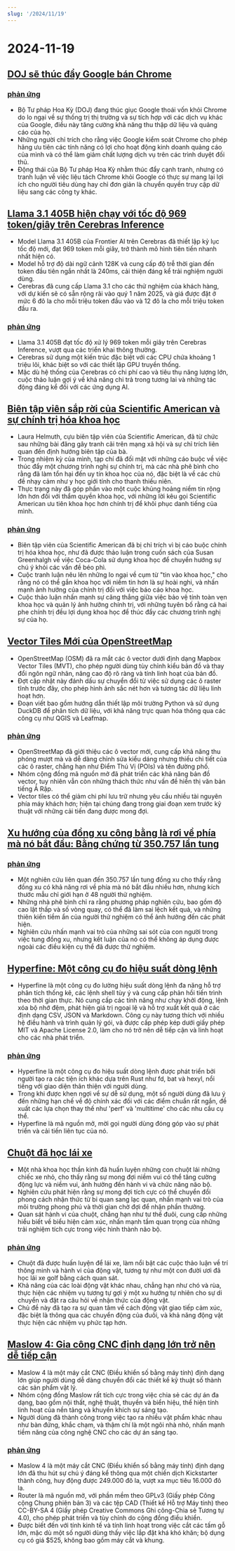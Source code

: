 ```yaml
---
slug: '/2024/11/19'
---
```


# 2024-11-19

## [DOJ sẽ thúc đẩy Google bán Chrome](https://www.bloomberg.com/news/articles/2024-11-18/doj-will-push-google-to-sell-off-chrome-to-break-search-monopoly)

### [phản ứng](https://news.ycombinator.com/item?id=42177767)

- Bộ Tư pháp Hoa Kỳ (DOJ) đang thúc giục Google thoái vốn khỏi Chrome do lo ngại về sự thống trị thị trường và sự tích hợp với các dịch vụ khác của Google, điều này tăng cường khả năng thu thập dữ liệu và quảng cáo của họ.
- Những người chỉ trích cho rằng việc Google kiểm soát Chrome cho phép hãng ưu tiên các tính năng có lợi cho hoạt động kinh doanh quảng cáo của mình và có thể làm giảm chất lượng dịch vụ trên các trình duyệt đối thủ.
- Động thái của Bộ Tư pháp Hoa Kỳ nhằm thúc đẩy cạnh tranh, nhưng có tranh luận về việc liệu tách Chrome khỏi Google có thực sự mang lại lợi ích cho người tiêu dùng hay chỉ đơn giản là chuyển quyền truy cập dữ liệu sang các công ty khác.

## [Llama 3.1 405B hiện chạy với tốc độ 969 token/giây trên Cerebras Inference](https://cerebras.ai/blog/llama-405b-inference)

- Model Llama 3.1 405B của Frontier AI trên Cerebras đã thiết lập kỷ lục tốc độ mới, đạt 969 token mỗi giây, trở thành mô hình tiên tiến nhanh nhất hiện có.
- Model hỗ trợ độ dài ngữ cảnh 128K và cung cấp độ trễ thời gian đến token đầu tiên ngắn nhất là 240ms, cải thiện đáng kể trải nghiệm người dùng.
- Cerebras đã cung cấp Llama 3.1 cho các thử nghiệm của khách hàng, với dự kiến sẽ có sẵn rộng rãi vào quý 1 năm 2025, và giá được đặt ở mức 6 đô la cho mỗi triệu token đầu vào và 12 đô la cho mỗi triệu token đầu ra.

### [phản ứng](https://news.ycombinator.com/item?id=42178761)

- Llama 3.1 405B đạt tốc độ xử lý 969 token mỗi giây trên Cerebras Inference, vượt qua các triển khai thông thường.
- Cerebras sử dụng một kiến trúc đặc biệt với các CPU chứa khoảng 1 triệu lõi, khác biệt so với các thiết lập GPU truyền thống.
- Mặc dù hệ thống của Cerebras có chi phí cao và tiêu thụ năng lượng lớn, cuộc thảo luận gợi ý về khả năng chi trả trong tương lai và những tác động đáng kể đối với các ứng dụng AI.

## [Biên tập viên sắp rời của Scientific American và sự chính trị hóa khoa học](https://reason.com/2024/11/18/how-scientific-americans-departing-editor-helped-degrade-science/)

- Laura Helmuth, cựu biên tập viên của Scientific American, đã từ chức sau những bài đăng gây tranh cãi trên mạng xã hội và sự chỉ trích liên quan đến định hướng biên tập của bà.
- Trong nhiệm kỳ của mình, tạp chí đã đối mặt với những cáo buộc về việc thúc đẩy một chương trình nghị sự chính trị, mà các nhà phê bình cho rằng đã làm tổn hại đến uy tín khoa học của nó, đặc biệt là về các chủ đề nhạy cảm như y học giới tính cho thanh thiếu niên.
- Thực trạng này đã góp phần vào một cuộc khủng hoảng niềm tin rộng lớn hơn đối với thẩm quyền khoa học, với những lời kêu gọi Scientific American ưu tiên khoa học hơn chính trị để khôi phục danh tiếng của mình.

### [phản ứng](https://news.ycombinator.com/item?id=42177619)

- Biên tập viên của Scientific American đã bị chỉ trích vì bị cáo buộc chính trị hóa khoa học, như đã được thảo luận trong cuốn sách của Susan Greenhalgh về việc Coca-Cola sử dụng khoa học để chuyển hướng sự chú ý khỏi các vấn đề béo phì.
- Cuộc tranh luận nêu lên những lo ngại về cụm từ "tin vào khoa học," cho rằng nó có thể gắn khoa học với niềm tin hơn là sự hoài nghi, và nhấn mạnh ảnh hưởng của chính trị đối với việc báo cáo khoa học.
- Cuộc thảo luận nhấn mạnh sự căng thẳng giữa việc bảo vệ tính toàn vẹn khoa học và quản lý ảnh hưởng chính trị, với những tuyên bố rằng cả hai phe chính trị đều lợi dụng khoa học để thúc đẩy các chương trình nghị sự của họ.

## [Vector Tiles Mới của OpenStreetMap](https://tech.marksblogg.com/osm-mvt-vector-tiles.html)

- OpenStreetMap (OSM) đã ra mắt các ô vector dưới định dạng Mapbox Vector Tiles (MVT), cho phép người dùng tùy chỉnh kiểu bản đồ và thay đổi ngôn ngữ nhãn, nâng cao độ rõ ràng và tính linh hoạt của bản đồ.
- Đợt cập nhật này đánh dấu sự chuyển đổi từ việc sử dụng các ô raster tĩnh trước đây, cho phép hình ảnh sắc nét hơn và tương tác dữ liệu linh hoạt hơn.
- Đoạn viết bao gồm hướng dẫn thiết lập môi trường Python và sử dụng DuckDB để phân tích dữ liệu, với khả năng trực quan hóa thông qua các công cụ như QGIS và Leafmap.

### [phản ứng](https://news.ycombinator.com/item?id=42182519)

- OpenStreetMap đã giới thiệu các ô vector mới, cung cấp khả năng thu phóng mượt mà và dễ dàng chỉnh sửa kiểu dáng nhưng thiếu chi tiết của các ô raster, chẳng hạn như Điểm Thú Vị (POIs) và tên đường phố.
- Nhóm cộng đồng mã nguồn mở đã phát triển các khả năng bản đồ vector, tuy nhiên vẫn còn những thách thức như vấn đề hiển thị văn bản tiếng Ả Rập.
- Vector tiles có thể giảm chi phí lưu trữ nhưng yêu cầu nhiều tài nguyên phía máy khách hơn; hiện tại chúng đang trong giai đoạn xem trước kỹ thuật với những cải tiến đang được mong đợi.

## [Xu hướng của đồng xu công bằng là rơi về phía mà nó bắt đầu: Bằng chứng từ 350.757 lần tung](https://www.researchgate.net/publication/374700857_Fair_coins_tend_to_land_on_the_same_side_they_started_Evidence_from_350757_flips)

### [phản ứng](https://news.ycombinator.com/item?id=42181345)

- Một nghiên cứu liên quan đến 350.757 lần tung đồng xu cho thấy rằng đồng xu có khả năng rơi về phía mà nó bắt đầu nhiều hơn, nhưng kích thước mẫu chỉ giới hạn ở 48 người thử nghiệm.
- Những nhà phê bình chỉ ra rằng phương pháp nghiên cứu, bao gồm độ cao lật thấp và số vòng quay, có thể đã làm sai lệch kết quả, và những thiên kiến tiềm ẩn của người thử nghiệm có thể ảnh hưởng đến các phát hiện.
- Nghiên cứu nhấn mạnh vai trò của những sai sót của con người trong việc tung đồng xu, nhưng kết luận của nó có thể không áp dụng được ngoài các điều kiện cụ thể đã được thử nghiệm.

## [Hyperfine: Một công cụ đo hiệu suất dòng lệnh](https://github.com/sharkdp/hyperfine)

- Hyperfine là một công cụ đo lường hiệu suất dòng lệnh đa năng hỗ trợ phân tích thống kê, các lệnh shell tùy ý và cung cấp phản hồi tiến trình theo thời gian thực. Nó cung cấp các tính năng như chạy khởi động, lệnh xóa bộ nhớ đệm, phát hiện giá trị ngoại lệ và hỗ trợ xuất kết quả ở các định dạng CSV, JSON và Markdown. Công cụ này tương thích với nhiều hệ điều hành và trình quản lý gói, và được cấp phép kép dưới giấy phép MIT và Apache License 2.0, làm cho nó trở nên dễ tiếp cận và linh hoạt cho các nhà phát triển.

### [phản ứng](https://news.ycombinator.com/item?id=42177462)

- Hyperfine là một công cụ đo hiệu suất dòng lệnh được phát triển bởi người tạo ra các tiện ích khác dựa trên Rust như fd, bat và hexyl, nổi tiếng với giao diện thân thiện với người dùng.
- Trong khi được khen ngợi về sự dễ sử dụng, một số người dùng đã lưu ý đến những hạn chế về độ chính xác đối với các điểm chuẩn rất ngắn, đề xuất các lựa chọn thay thế như 'perf' và 'multitime' cho các nhu cầu cụ thể.
- Hyperfine là mã nguồn mở, mời gọi người dùng đóng góp vào sự phát triển và cải tiến liên tục của nó.

## [Chuột đã học lái xe](https://theconversation.com/im-a-neuroscientist-who-taught-rats-to-drive-their-joy-suggests-how-anticipating-fun-can-enrich-human-life-239029)

- Một nhà khoa học thần kinh đã huấn luyện những con chuột lái những chiếc xe nhỏ, cho thấy rằng sự mong đợi niềm vui có thể tăng cường động lực và niềm vui, ảnh hưởng đến hành vi và chức năng não bộ.
- Nghiên cứu phát hiện rằng sự mong đợi tích cực có thể chuyển đổi phong cách nhận thức từ bi quan sang lạc quan, nhấn mạnh vai trò của môi trường phong phú và thời gian chờ đợi để nhận phần thưởng.
- Quan sát hành vi của chuột, chẳng hạn như tư thế đuôi, cung cấp những hiểu biết về biểu hiện cảm xúc, nhấn mạnh tầm quan trọng của những trải nghiệm tích cực trong việc hình thành não bộ.

### [phản ứng](https://news.ycombinator.com/item?id=42179774)

- Chuột đã được huấn luyện để lái xe, làm nổi bật các cuộc thảo luận về trí thông minh và hành vi của động vật, tương tự như một con đười ươi đã học lái xe golf bằng cách quan sát.
- Khả năng của các loài động vật khác nhau, chẳng hạn như chó và rùa, thực hiện các nhiệm vụ tương tự gợi ý một xu hướng tự nhiên cho sự di chuyển và đặt ra câu hỏi về nhận thức của động vật.
- Chủ đề này đã tạo ra sự quan tâm về cách động vật giao tiếp cảm xúc, đặc biệt là thông qua các chuyển động của đuôi, và khả năng động vật thực hiện các nhiệm vụ phức tạp hơn.

## [Maslow 4: Gia công CNC định dạng lớn trở nên dễ tiếp cận](https://www.maslowcnc.com)

- Maslow 4 là một máy cắt CNC (Điều khiển số bằng máy tính) định dạng lớn giúp người dùng dễ dàng chuyển đổi các thiết kế kỹ thuật số thành các sản phẩm vật lý.
- Nhóm cộng đồng Maslow rất tích cực trong việc chia sẻ các dự án đa dạng, bao gồm nội thất, nghệ thuật, thuyền và biển hiệu, thể hiện tính linh hoạt của nền tảng và khuyến khích sự sáng tạo.
- Người dùng đã thành công trong việc tạo ra nhiều vật phẩm khác nhau như bàn đứng, khắc chạm, và thậm chí là một ngôi nhà nhỏ, nhấn mạnh tiềm năng của công nghệ CNC cho các dự án sáng tạo.

### [phản ứng](https://news.ycombinator.com/item?id=42179467)

- Maslow 4 là một máy cắt CNC (Điều khiển số bằng máy tính) định dạng lớn đã thu hút sự chú ý đáng kể thông qua một chiến dịch Kickstarter thành công, huy động được 249.000 đô la, vượt xa mục tiêu 16.000 đô la.
- Router là mã nguồn mở, với phần mềm theo GPLv3 (Giấy phép Công cộng Chung phiên bản 3) và các tệp CAD (Thiết kế Hỗ trợ Máy tính) theo CC-BY-SA 4 (Giấy phép Creative Commons Ghi công-Chia sẻ Tương tự 4.0), cho phép phát triển và tùy chỉnh do cộng đồng điều khiển.
- Được biết đến với tính kinh tế và tính linh hoạt trong việc cắt các tấm gỗ lớn, mặc dù một số người dùng thấy việc lắp đặt khá khó khăn; bộ dụng cụ có giá $525, không bao gồm máy cắt và khung.

<head>
  <meta property="og:title" content="DOJ sẽ thúc đẩy Google bán Chrome" />
  <meta property="og:type" content="website" />
  <meta property="og:image" content="https://og.cho.sh/api/og/?title=DOJ%20s%E1%BA%BD%20th%C3%BAc%20%C4%91%E1%BA%A9y%20Google%20b%C3%A1n%20Chrome&subheading=Th%E1%BB%A9%20Ba%2C%2019%20th%C3%A1ng%2011%2C%202024%3A%20T%C3%B3m%20t%E1%BA%AFt%20tin%20t%E1%BB%A9c%20v%E1%BB%81%20hacker" />
</head>
